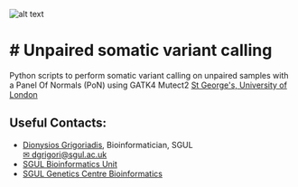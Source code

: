 ![alt text](https://ukeducationguide.com/wp-content/uploads/2014/10/stgeorgeslondon.jpg "St George's, University of London") 
# # Unpaired somatic variant calling
Python scripts to perform somatic variant calling on unpaired samples with a Panel Of Normals (PoN) using GATK4 Mutect2
[St George's, University of London](https://www.sgul.ac.uk/)


## Useful Contacts: 
- [Dionysios Grigoriadis](https://github.com/digrigor), Bioinformatician, SGUL  
	[✉ dgrigori@sgul.ac.uk](mailto:dgrigori@sgul.ac.uk?subject=SGUL%2Workshop)
- [SGUL Bioinformatics Unit](http://bioinformatics.sgul.ac.uk/)
- [SGUL Genetics Centre Bioinformatics](https://github.com/sgul-genetics-centre-bioinformatics)




